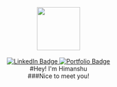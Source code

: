 <div id="header" align="center">
  <img src="https://media.giphy.com/media/M9gbBd9nbDrOTu1Mqx/giphy.gif" width="100"/>
  <br/>
  <br/>
  <div id="badges">
    <a href="https://www.linkedin.com/in/himanshu-goyal24/" target="_blank">
      <img src="https://img.shields.io/badge/LinkedIn-blue?style=for-the-badge&logo=linkedin&logoColor=white" alt="LinkedIn Badge"/>
    </a>
    <a href="https://himanshu240601.github.io/portfolio/" target="_blank">
      <img src="https://img.shields.io/badge/Portfolio-222222?style=for-the-badge&logo=About.me&logoColor=white" alt="Portfolio Badge"/>
    </a>
  </div>
  <img src="https://komarev.com/ghpvc/?username=himanshu240601&style=flat-square&color=blue" alt=""/>
</div>

<div align="center">
  #Hey! I'm Himanshu<br/>
  ###Nice to meet you!
</div>
